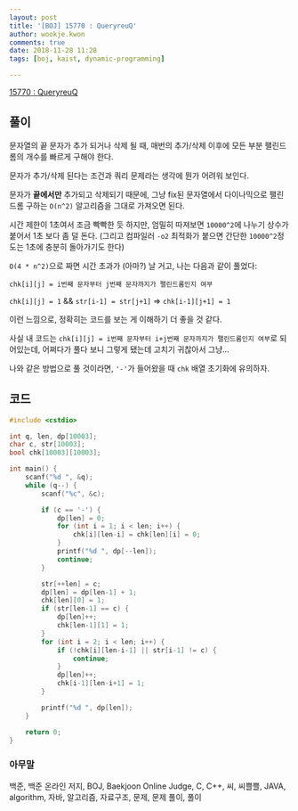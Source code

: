 ```yaml
---
layout: post
title: '[BOJ] 15770 : QueryreuQ'
author: wookje.kwon
comments: true
date: 2018-11-28 11:28
tags: [boj, kaist, dynamic-programming]

---
```


[15770 : QueryreuQ](https://www.acmicpc.net/problem/15770)  

## 풀이

문자열의 끝 문자가 추가 되거나 삭제 될 때, 매번의 추가/삭제 이후에 모든 부분 팰린드롬의 개수를 빠르게 구해야 한다.

문자가 추가/삭제 된다는 조건과 쿼리 문제라는 생각에 뭔가 어려워 보인다.

문자가 **끝에서만** 추가되고 삭제되기 때문에, 그냥 fix된 문자열에서 다이나믹으로 팰린드롬 구하는 `O(n^2)` 알고리즘을 그대로 가져오면 된다.

시간 제한이 1초여서 조금 빡빡한 듯 하지만, 엄밀히 따져보면 `10000^2`에 나누기 상수가 붙어서 1초 보다 좀 덜 돈다. (그리고 컴파일러 `-o2` 최적화가 붙으면 간단한 `10000^2`정도는 1초에 충분히 돌아가기도 한다)

`O(4 * n^2)`으로 짜면 시간 초과가 (아마?) 날 거고, 나는 다음과 같이 풀었다:

`chk[i][j] = i번째 문자부터 j번째 문자까지가 팰린드롬인지 여부`

`chk[i][j] = 1` && `str[i-1] = str[j+1]` => `chk[i-1][j+1] = 1`

이런 느낌으로, 정확히는 코드를 보는 게 이해하기 더 좋을 것 같다.

사실 내 코드는 `chk[i][j] = i번째 문자부터 i+j번째 문자까지가 팰린드롬인지 여부`로 되어있는데, 어쩌다가 풀다 보니 그렇게 됐는데 고치기 귀찮아서 그냥...

나와 같은 방법으로 풀 것이라면, `'-'`가 들어왔을 때 `chk` 배열 초기화에 유의하자.

## 코드

```cpp
#include <cstdio>

int q, len, dp[10003];
char c, str[10003];
bool chk[10003][10003];

int main() {
	scanf("%d ", &q);
	while (q--) {
        scanf("%c", &c);

		if (c == '-') {
			dp[len] = 0;
            for (int i = 1; i < len; i++) {
                chk[i][len-i] = chk[len][i] = 0;
            }
			printf("%d ", dp[--len]);
			continue;
		}

        str[++len] = c;
		dp[len] = dp[len-1] + 1;
		chk[len][0] = 1;
		if (str[len-1] == c) {
			dp[len]++;
			chk[len-1][1] = 1;
		}
		for (int i = 2; i < len; i++) {
			if (!chk[i][len-i-1] || str[i-1] != c) {
				continue;
			}
			dp[len]++;
			chk[i-1][len-i+1] = 1;
		}

		printf("%d ", dp[len]);
	}

	return 0;
}
```  

### 아무말  
백준, 백준 온라인 저지, BOJ, Baekjoon Online Judge, C, C++, 씨, 씨쁠쁠, JAVA, algorithm, 자바, 알고리즘, 자료구조, 문제, 문제 풀이, 풀이
